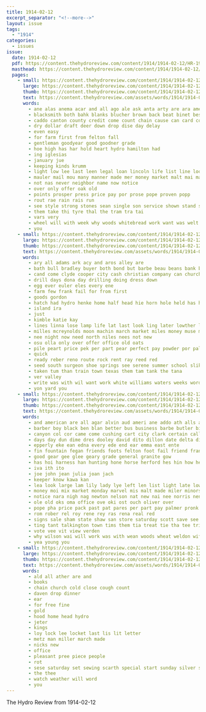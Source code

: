 ```yaml
---
title: 1914-02-12
excerpt_separator: "<!--more-->"
layout: issue
tags:
  - "1914"
categories:
  - issues
issue:
  date: 1914-02-12
  pdf: https://content.thehydroreview.com/content/1914/1914-02-12/HR-1914-02-12.pdf
  masthead: https://content.thehydroreview.com/content/1914/1914-02-12/masthead/HR-1914-02-12.jpg
  pages:
    - small: https://content.thehydroreview.com/content/1914/1914-02-12/small/HR-1914-02-12-01.jpg
      large: https://content.thehydroreview.com/content/1914/1914-02-12/large/HR-1914-02-12-01.jpg
      thumb: https://content.thehydroreview.com/content/1914/1914-02-12/thumbnails/HR-1914-02-12-01.jpg
      text: https://content.thehydroreview.com/assets/words/1914/1914-02-12/HR-1914-02-12-01.txt
      words:
        - ane alas anema acar and all ago ale ask anta arty are ara american
        - blacksmith both bahk blanks blucher brown back beat binet best bank bean bore bas blaine
        - caddo canton county credit come count chain cause can card company
        - dry dollar draft deer down drop dise day delay
        - even easy
        - for farm first from felton fall
        - gentleman goodyear good goodner grade
        - hoe high has har hold heart hydro hamilton had
        - ing iglesias
        - january jue
        - keeping kinds krumm
        - light low lee last leen legal loan lincoln life list line look lister
        - mauler mail mou many manner made mer money market malt mai may
        - not nas never neighbor name now notice
        - over only offer oak old
        - points prosper press price pay por prose pope proven popp
        - rout rae rain rais run
        - see style strong stones sean single son service shown stand sol shoe seat said shanks strength states special sides sata start solid shawn
        - them take thi tyre thal the tram tra tai
        - vars very
        - wheel will with week why woods whitebread work want was welt weather
        - you
    - small: https://content.thehydroreview.com/content/1914/1914-02-12/small/HR-1914-02-12-02.jpg
      large: https://content.thehydroreview.com/content/1914/1914-02-12/large/HR-1914-02-12-02.jpg
      thumb: https://content.thehydroreview.com/content/1914/1914-02-12/thumbnails/HR-1914-02-12-02.jpg
      text: https://content.thehydroreview.com/assets/words/1914/1914-02-12/HR-1914-02-12-02.txt
      words:
        - ary all adams ark acy and aros alley are
        - bath bull bradley buyer both bond but barbe beau beans bank best buy bankers brothers baptist been bring better
        - cand come clyde cooper city cash christian company can church
        - drill days dona day drilling doing dress down
        - egg ever euler eles every ene
        - farm few frank fail for from first
        - goods gordon
        - hatch had hydro henke home half head hie horn hole held has her high how
        - island ira
        - just
        - kimble katie kay
        - lines linna lose lamp life lat last look ling later lowther lacy lad laundry lodge
        - milles mcreynolds moon machin march market miles money muse mera men most made
        - nee night now need north niles nees not new
        - osu olla only over offer office old oats
        - pile peart price pek per part pear perfect pay powder por palmer person policy
        - quick
        - ready reber reno route rock rent ray reed red
        - seed south surgeon shoe springs see serene summer school slike sutton season scott sas sun service sales sell set saturday sara send spring standing sale state
        - taken tum than train town texas them tam tank the tana
        - ver valley
        - write was with wil want work white williams waters weeks word walter why well watch will world weather
        - yon yard you
    - small: https://content.thehydroreview.com/content/1914/1914-02-12/small/HR-1914-02-12-03.jpg
      large: https://content.thehydroreview.com/content/1914/1914-02-12/large/HR-1914-02-12-03.jpg
      thumb: https://content.thehydroreview.com/content/1914/1914-02-12/thumbnails/HR-1914-02-12-03.jpg
      text: https://content.thehydroreview.com/assets/words/1914/1914-02-12/HR-1914-02-12-03.txt
      words:
        - and american are all agar alvin aud ameri ane addo ath alls aid alt
        - barber boy black ben blan better bus business barbe butler big bobo breeding bert best bone been banu ber bier bar bandy
        - canyon col cor came come cushing cart city clark certain call court caddo cotten collier county child chick cedar contin corn cate captain
        - days day dun dime dres dooley david dito dillon date delta dip daughter door dorse dorsey
        - epperly eke ean edna every ede end ear emma east ente
        - fin fountain fegan friends foots felton foot fail friend frank field fremont fred from for fancher foreman few florine farm
        - good gear gee glee geary grade general granite gow
        - has hoi harness han hunting hone horse herford hes hin how her halsey head hire hydro hor heid hange had hardware hae home hen house hens hines heart high hea har him
        - iva ith ito
        - joe john jean julia joan jach
        - keeper know kawa kan
        - lea look large lam lily lady lye left len list light late low loan life lung lacy
        - money moi mix market monday marvel mis malt made miler minors mer mills maret mellie mealy must miller mary mand morning miss
        - notice nara nigh nag newton nelson nat new nai nee norris nene not nil
        - ole old oks oma office ove oki ost ouch oliver over
        - pope pha price pack past pat pares per part pay palmer pronk paper paty pote peden paige pure por parra points
        - rom rober rel roy rene rey ras rena real red
        - signs sale sham state shaw san store saturday scott save see sorrow son sin sunday sas set short sun sense sunda said snapp saris seeds sia shoe sting stock smart sumner shone sell stevens smith saas
        - ting tant talkington town tims them tia treat tie tha tee trip tine thrall tuck tou thurs then the
        - vote vee vit view verden
        - why wilson wai will work was with wean woods wheat weldon wife weeks well wee wish walls week weatherford white walt wide woo williams wire
        - yea young you
    - small: https://content.thehydroreview.com/content/1914/1914-02-12/small/HR-1914-02-12-04.jpg
      large: https://content.thehydroreview.com/content/1914/1914-02-12/large/HR-1914-02-12-04.jpg
      thumb: https://content.thehydroreview.com/content/1914/1914-02-12/thumbnails/HR-1914-02-12-04.jpg
      text: https://content.thehydroreview.com/assets/words/1914/1914-02-12/HR-1914-02-12-04.txt
      words:
        - ald all ather are and
        - books
        - chain church cold close cough count
        - daven drop dinner
        - ear
        - for free fine
        - gold
        - hood home head hydro
        - jeter
        - kings
        - loy lock lee locket last lis lit letter
        - metz man miller march made
        - nicks new
        - office
        - pleasant pree piece people
        - rot
        - sese saturday set sewing scarth special start sunday silver sting
        - the thee
        - watch weather will word
        - you
---
```


The Hydro Review from 1914-02-12

<!--more-->

